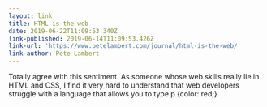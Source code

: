 ```yaml
---
layout: link
title: HTML is the web
date: 2019-06-22T11:09:53.340Z
link-published: 2019-06-14T11:09:53.426Z
link-url: 'https://www.petelambert.com/journal/html-is-the-web/'
link-author: Pete Lambert
---
```

Totally agree with this sentiment. As someone whose web skills really lie in HTML and CSS, I find it very hard to understand that web developers struggle with a language that allows you to type p {color: red;}
